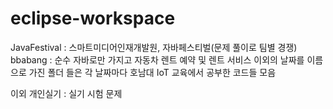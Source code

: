 # eclipse-workspace

JavaFestival : 스마트미디어인재개발원, 자바페스티벌(문제 풀이로 팀별 경쟁)
bbabang : 순수 자바로만 가지고 자동차 렌트 예약 및 렌트 서비스
이외의 날짜를 이름으로 가진 폴더 들은 각 날짜마다 호남대 IoT 교육에서 공부한 코드들 모음

이외 개인실기 : 실기 시험 문제 
